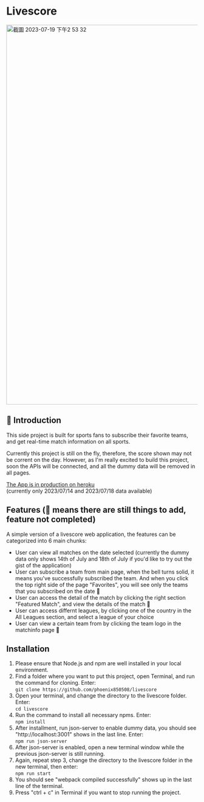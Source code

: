 # Livescore

<img width="1000" alt="截圖 2023-07-19 下午2 53 32" src="https://github.com/phoenix850508/livescore/assets/121414639/3cb5cd01-8558-442d-839d-ed7460341d3e">

## 🏀 Introduction

This side project is built for sports fans to subscribe their favorite teams, and get real-time match information on all sports.

Currently this project is still on the fly, therefore, the score shown may not be corrent on the day. However, as I'm really excited to build this project, soon the APIs will be connected, and all the dummy data will be removed in all pages.

[The App is in production on heroku](https://livescore-2f15c0310cf4.herokuapp.com/main)
<br />(currently only 2023/07/14 and 2023/07/18 data available)

## Features (🚧 means there are still things to add, feature not completed)

A simple version of a livescore web application, the features can be categorized into 6 main chunks:

- User can view all matches on the date selected (currently the dummy data only shows 14th of July and 18th of July if you'd like to try out the gist of the application)
- User can subscribe a team from main page, when the bell turns solid, it means you've successfully subscribed the team. And when you click the top right side of the page "Favorites", you will see only the teams that you subscribed on the date 🚧
- User can access the detail of the match by clicking the right section "Featured Match", and view the details of the match 🚧
- User can access differnt leagues, by clicking one of the country in the All Leagues section, and select a league of your choice
- User can view a certain team from by clicking the team logo in the matchinfo page 🚧

## Installation

1. Please ensure that Node.js and npm are well installed in your local environment.
2. Find a folder where you want to put this project, open Terminal, and run the command for cloning. Enter:
   <br /> `git clone https://github.com/phoenix850508/livescore`
3. Open your terminal, and change the directory to the livescore folder. Enter:
   <br /> `cd livescore`
4. Run the command to install all necessary npms. Enter:
   <br /> `npm install`
5. After installment, run json-server to enable dummy data, you should see "http://localhost:3001" shows in the last line. Enter:
   <br /> `npm run json-server`
6. After json-server is enabled, open a new terminal window while the previous json-server is still running.
7. Again, repeat step 3, change the directory to the livescore folder in the new terminal, then enter:
   <br /> `npm run start`
8. You should see "webpack compiled successfully" shows up in the last line of the terminal.
9. Press "ctrl + c" in Terminal if you want to stop running the project.
